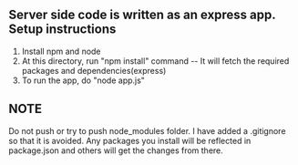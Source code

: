 Server side code is written as an express app.
Setup instructions
------------------
1. Install npm and node
2. At this directory, run "npm install" command -- It will fetch the required packages and dependencies(express)
3. To run the app, do "node app.js"

NOTE
----
Do not push or try to push node_modules folder. I have added a .gitignore so that it is avoided.
Any packages you install will be reflected in package.json and others will get the changes from there.
